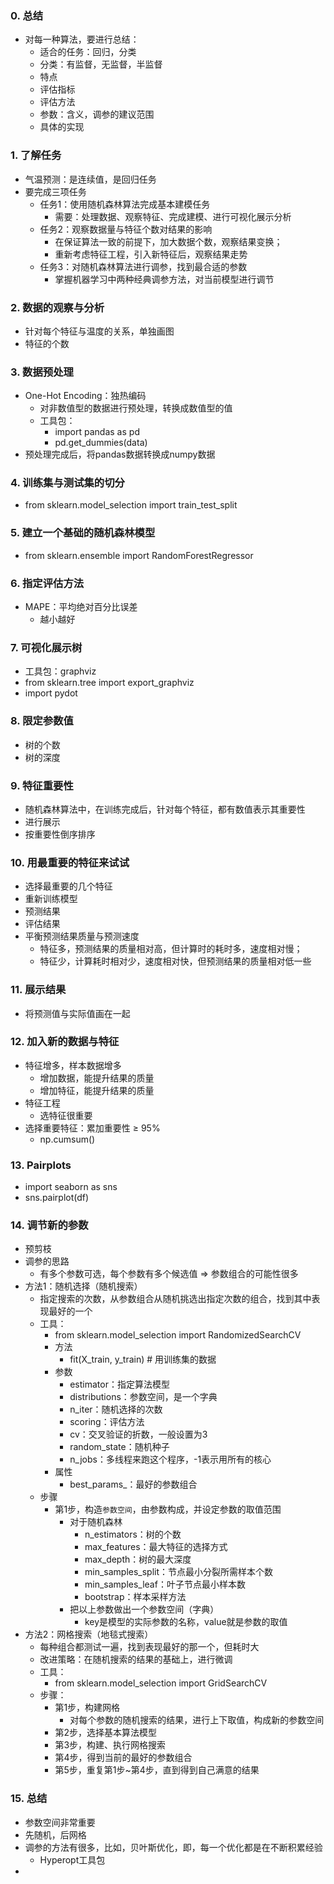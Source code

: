 ### 0. 总结
- 对每一种算法，要进行总结：
  - 适合的任务：回归，分类
  - 分类：有监督，无监督，半监督
  - 特点
  - 评估指标
  - 评估方法
  - 参数：含义，调参的建议范围
  - 具体的实现

### 1. 了解任务
- 气温预测：是连续值，是回归任务
- 要完成三项任务
  - 任务1：使用随机森林算法完成基本建模任务
    - 需要：处理数据、观察特征、完成建模、进行可视化展示分析
  - 任务2：观察数据量与特征个数对结果的影响
    - 在保证算法一致的前提下，加大数据个数，观察结果变换；
    - 重新考虑特征工程，引入新特征后，观察结果走势
  - 任务3：对随机森林算法进行调参，找到最合适的参数
    - 掌握机器学习中两种经典调参方法，对当前模型进行调节

### 2. 数据的观察与分析
- 针对每个特征与温度的关系，单独画图
- 特征的个数

### 3. 数据预处理
- One-Hot Encoding：独热编码
  - 对非数值型的数据进行预处理，转换成数值型的值
  - 工具包：
    - import pandas as pd
    - pd.get_dummies(data)
- 预处理完成后，将pandas数据转换成numpy数据

### 4. 训练集与测试集的切分
- from sklearn.model_selection import train_test_split

### 5. 建立一个基础的随机森林模型
- from sklearn.ensemble import RandomForestRegressor

### 6. 指定评估方法
- MAPE：平均绝对百分比误差
  - 越小越好

### 7. 可视化展示树
- 工具包：graphviz
- from sklearn.tree import export_graphviz
- import pydot

### 8. 限定参数值
- 树的个数
- 树的深度

### 9. 特征重要性
- 随机森林算法中，在训练完成后，针对每个特征，都有数值表示其重要性
- 进行展示
- 按重要性倒序排序

### 10. 用最重要的特征来试试
- 选择最重要的几个特征
- 重新训练模型
- 预测结果
- 评估结果
- 平衡预测结果质量与预测速度
  - 特征多，预测结果的质量相对高，但计算时的耗时多，速度相对慢；
  - 特征少，计算耗时相对少，速度相对快，但预测结果的质量相对低一些

### 11. 展示结果
- 将预测值与实际值画在一起

### 12. 加入新的数据与特征
- 特征增多，样本数据增多 
  - 增加数据，能提升结果的质量
  - 增加特征，能提升结果的质量
- 特征工程
  - 选特征很重要
- 选择重要特征：累加重要性 ≥ 95%
  - np.cumsum()

### 13. Pairplots
- import seaborn as sns
- sns.pairplot(df)

### 14. 调节新的参数
- 预剪枝
- 调参的思路
  - 有多个参数可选，每个参数有多个候选值 => 参数组合的可能性很多
- 方法1：随机选择（随机搜索）
  - 指定搜索的次数，从参数组合从随机挑选出指定次数的组合，找到其中表现最好的一个
  - 工具：
    - from sklearn.model_selection import RandomizedSearchCV
    - 方法
      - fit(X_train, y_train) # 用训练集的数据
    - 参数
      - estimator：指定算法模型
      - distributions：参数空间，是一个字典
      - n_iter：随机选择的次数
      - scoring：评估方法
      - cv：交叉验证的折数，一般设置为3
      - random_state：随机种子
      - n_jobs：多线程来跑这个程序，-1表示用所有的核心
    - 属性
      - best_params_：最好的参数组合
  - 步骤
    - 第1步，构造`参数空间`，由参数构成，并设定参数的取值范围
      - 对于随机森林
        - n_estimators：树的个数
        - max_features：最大特征的选择方式
        - max_depth：树的最大深度
        - min_samples_split：节点最小分裂所需样本个数
        - min_samples_leaf：叶子节点最小样本数
        - bootstrap：样本采样方法
      - 把以上参数做出一个参数空间（字典）
        - key是模型的实际参数的名称，value就是参数的取值
- 方法2：网格搜索（地毯式搜索）
  - 每种组合都测试一遍，找到表现最好的那一个，但耗时大
  - 改进策略：在随机搜索的结果的基础上，进行微调
  - 工具：
    - from sklearn.model_selection import GridSearchCV
  - 步骤：
    - 第1步，构建网格
      - 对每个参数的随机搜索的结果，进行上下取值，构成新的参数空间
    - 第2步，选择基本算法模型
    - 第3步，构建、执行网格搜索
    - 第4步，得到当前的最好的参数组合
    - 第5步，重复第1步~第4步，直到得到自己满意的结果

### 15. 总结
- 参数空间非常重要
- 先随机，后网格
- 调参的方法有很多，比如，贝叶斯优化，即，每一个优化都是在不断积累经验
  - Hyperopt工具包
- 